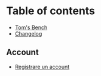 # Table of contents

* [Tom's Bench](README.md)
* [Changelog](untitled.md)

## Account

* [Registrare un account](account/registrare-un-account.md)

